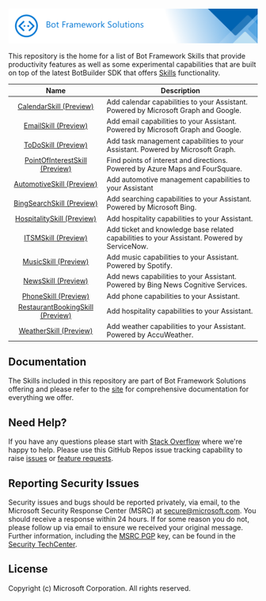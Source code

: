 ![Bot Framework Solutions](https://github.com/microsoft/botframework-solutions/raw/master/docs/assets/images/bot_framework_solutions_header.png)

This repository is the home for a list of Bot Framework Skills that provide productivity features as well as some experimental capabilities that are built on top of the latest BotBuilder SDK that offers [Skills](https://docs.microsoft.com/en-us/azure/bot-service/skills-conceptual?view=azure-bot-service-4.0) functionality.

| Name | Description |  
|:------------:|------------| 
|[CalendarSkill (Preview)](https://aka.ms/bfcalendarskill) | Add calendar capabilities to your Assistant. Powered by Microsoft Graph and Google. |
|[EmailSkill (Preview)](https://aka.ms/bfemailskill) | Add email capabilities to your Assistant. Powered by Microsoft Graph and Google. |
|[ToDoSkill (Preview)](https://aka.ms/bftodoskill) | Add task management capabilities to your Assistant. Powered by Microsoft Graph. |
|[PointOfInterestSkill (Preview)](https://aka.ms/bfpoiskill) | Find points of interest and directions. Powered by Azure Maps and FourSquare. |
|[AutomotiveSkill (Preview)](https://aka.ms/bfautoskill) | Add automotive management capabilities to your Assistant |
|[BingSearchSkill (Preview)](https://aka.ms/bfbingsearchskill) | Add searching capabilities to your Assistant. Powered by Microsoft Bing. |
|[HospitalitySkill (Preview)](https://aka.ms/bfhospitalityskill) | Add hospitality capabilities to your Assistant. |
|[ITSMSkill (Preview)](https://aka.ms/bfitsmskill) | Add ticket and knowledge base related capabilities to your Assistant. Powered by ServiceNow. |
|[MusicSkill (Preview)](https://aka.ms/bfmusicskill) | Add music capabilities to your Assistant. Powered by Spotify. |
|[NewsSkill (Preview)](https://aka.ms/bfnewsskill) | Add news capabilities to your Assistant. Powered by Bing News Cognitive Services. |
|[PhoneSkill (Preview)](https://aka.ms/bfphoneskill) | Add phone capabilities to your Assistant. |
|[RestaurantBookingSkill (Preview)](https://aka.ms/bfrestaurantbookingskill) | Add hospitality capabilities to your Assistant. |
|[WeatherSkill (Preview)](https://aka.ms/bfweatherskill) | Add weather capabilities to your Assistant. Powered by AccuWeather. |

## Documentation

The Skills included in this repository are part of Bot Framework Solutions offering and please refer to the [site](https://aka.ms/bfsolutionsdocs) for comprehensive documentation for everything we offer.

## Need Help?

If you have any questions please start with [Stack Overflow](https://stackoverflow.com/questions/tagged/botframework) where we're happy to help. Please use this GitHub Repos issue tracking capability to raise [issues](https://github.com/Microsoft/botframework-solutions/issues/new?assignees=&labels=Type%3A+Bug&template=bug_report.md&title=) or [feature requests](https://github.com/Microsoft/botframework-solutions/issues/new?assignees=&labels=Type%3A+Suggestion&template=feature_request.md&title=).

## Reporting Security Issues
Security issues and bugs should be reported privately, via email, to the Microsoft Security Response Center (MSRC) at [secure@microsoft.com](mailto:secure@microsoft.com). You should receive a response within 24 hours. If for some reason you do not, please follow up via email to ensure we received your original message. Further information, including the [MSRC PGP](https://technet.microsoft.com/en-us/security/dn606155) key, can be found in the [Security TechCenter](https://technet.microsoft.com/en-us/security/default).

## License
Copyright (c) Microsoft Corporation. All rights reserved.
